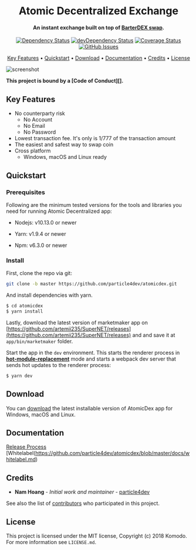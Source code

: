 <h1 align="center">
  <br>
  Atomic Decentralized Exchange 
  <br>
</h1>

<h4 align="center">An instant exchange built on top of <a href="https://komodoplatform.com/atomic-swaps/" target="_blank">BarterDEX swap</a>.</h4>

<div align="center">

[![Dependency Status](https://david-dm.org/particle4dev/atomicdex.svg)](https://david-dm.org/particle4dev/atomicdex)
[![devDependency Status](https://david-dm.org/particle4dev/atomicdex/dev-status.svg)](https://david-dm.org/particle4dev/atomicdex#info=devDependencies)
[![Coverage Status](https://coveralls.io/repos/github/particle4dev/atomicdex/badge.svg)](https://coveralls.io/github/particle4dev/atomicdex)
[![GitHub Issues](https://img.shields.io/github/issues/particle4dev/atomicdex.svg)](https://github.com/particle4dev/atomicdex/issues)

</div>

<p align="center">
  <a href="#key-features">Key Features</a> •
  <a href="#quickstart">Quickstart</a> •
  <a href="#download">Download</a> •
  <a href="#documentation">Documentation</a> •
  <a href="#credits">Credits</a> •
  <a href="#license">License</a>
</p>

![screenshot](/docs/pictures/demo-dec-11-2018-15-54-48.png)

**This project is bound by a [Code of Conduct][].**

## Key Features

- No counterparty risk
  - No Account
  - No Email
  - No Password
- Lowest transaction fee. It's only is 1/777 of the transaction amount
- The easiest and safest way to swap coin
- Cross platform
  - Windows, macOS and Linux ready

## Quickstart

### Prerequisites

Following are the minimum tested versions for the tools and libraries you need for running Atomic Decentralized app:

- Nodejs: v10.13.0 or newer

- Yarn: v1.9.4 or newer

- Npm: v6.3.0 or newer

### Install

First, clone the repo via git:

```bash
git clone -b master https://github.com/particle4dev/atomicdex.git
```

And install dependencies with yarn.

```bash
$ cd atomicdex
$ yarn install
```

Lastly, download the latest version of marketmaker app on [https://github.com/artemii235/SuperNET/releases](https://github.com/artemii235/SuperNET/releases) and and save it at `app/bin/marketmaker` folder.

Start the app in the `dev` environment. This starts the renderer process in [**hot-module-replacement**](https://webpack.js.org/guides/hmr-react/) mode and starts a webpack dev server that sends hot updates to the renderer process:

```bash
$ yarn dev
```

## Download

You can [download](https://github.com/particle4dev/atomicdex/releases) the latest installable version of AtomicDex app for Windows, macOS and Linux.

## Documentation

[Release Process](https://github.com/particle4dev/atomicdex/edit/master/docs/release-process.md)
[Whitelabel(https://github.com/particle4dev/atomicdex/blob/master/docs/whitelabel.md)


## Credits

- **Nam Hoang** - _Initial work and maintainer_ - [particle4dev](https://github.com/particle4dev)

See also the list of [contributors](https://github.com/particle4dev/atomicdex/blob/master/AUTHORS.md) who participated in this project.

## License

This project is licensed under the MIT license, Copyright (c) 2018 Komodo. For more information see `LICENSE.md`.
